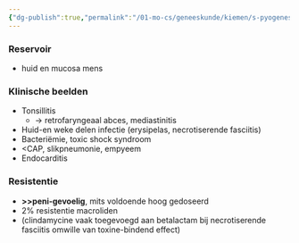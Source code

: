 ```yaml
---
{"dg-publish":true,"permalink":"/01-mo-cs/geneeskunde/kiemen/s-pyogenes/","noteIcon":"","created":"2024-11-24T10:57:18.682+01:00","updated":"2024-12-29T13:58:43.409+01:00"}
---
```


  

### Reservoir

- huid en mucosa mens

### Klinische beelden

- Tonsillitis
    - → retrofaryngeaal abces, mediastinitis
- Huid-en weke delen infectie (erysipelas, necrotiserende fasciitis)
- Bacteriëmie, toxic shock syndroom
- <CAP, slikpneumonie, empyeem
- Endocarditis

### Resistentie

- **>>peni-gevoelig**, mits voldoende hoog gedoseerd
- 2% resistentie macroliden
- (clindamycine vaak toegevoegd aan betalactam bij necrotiserende fasciitis omwille van toxine-bindend effect)